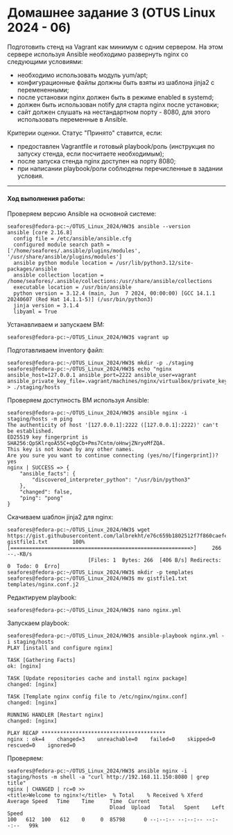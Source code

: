 # Домашнее задание 3 (OTUS Linux 2024 - 06)

Подготовить стенд на Vagrant как минимум с одним сервером. На этом сервере используя Ansible необходимо развернуть nginx со следующими условиями:
- необходимо использовать модуль yum/apt;
- конфигурационные файлы должны быть взяты из шаблона jinja2 с перемененными;
- после установки nginx должен быть в режиме enabled в systemd;
- должен быть использован notify для старта nginx после установки;
- сайт должен слушать на нестандартном порту - 8080, для этого использовать переменные в Ansible.

Критерии оценки. Статус "Принято" ставится, если:
- предоставлен Vagrantfile и готовый playbook/роль (инструкция по запуску стенда, если посчитаете необходимым);
- после запуска стенда nginx доступен на порту 8080;
- при написании playbook/роли соблюдены перечисленные в задании условия.

------

#### Ход выполнения работы:

Проверяем версию Ansible на основной системе:
```
seafores@fedora-pc:~/OTUS_Linux_2024/HW3$ ansible --version
ansible [core 2.16.8]
  config file = /etc/ansible/ansible.cfg
  configured module search path = ['/home/seafores/.ansible/plugins/modules', '/usr/share/ansible/plugins/modules']
  ansible python module location = /usr/lib/python3.12/site-packages/ansible
  ansible collection location = /home/seafores/.ansible/collections:/usr/share/ansible/collections
  executable location = /usr/bin/ansible
  python version = 3.12.4 (main, Jun  7 2024, 00:00:00) [GCC 14.1.1 20240607 (Red Hat 14.1.1-5)] (/usr/bin/python3)
  jinja version = 3.1.4
  libyaml = True
```

Устанавливаем и запускаем ВМ:
```
seafores@fedora-pc:~/OTUS_Linux_2024/HW3$ vagrant up
```

Подготавливаем inventory файл:
```
seafores@fedora-pc:~/OTUS_Linux_2024/HW3$ mkdir -p ./staging
seafores@fedora-pc:~/OTUS_Linux_2024/HW3$ echo "nginx ansible_host=127.0.0.1 ansible_port=2222 ansible_user=vagrant ansible_private_key_file=.vagrant/machines/nginx/virtualbox/private_key" > ./staging/hosts
```

Проверяем доступность ВМ используя Ansible:
```
seafores@fedora-pc:~/OTUS_Linux_2024/HW3$ ansible nginx -i staging/hosts -m ping
The authenticity of host '[127.0.0.1]:2222 ([127.0.0.1]:2222)' can't be established.
ED25519 key fingerprint is SHA256:QpSKlrqoA55C+qOgCb+Pms7Cntm/oHnwjZNryoMfZQA.
This key is not known by any other names.
Are you sure you want to continue connecting (yes/no/[fingerprint])? yes
nginx | SUCCESS => {
    "ansible_facts": {
        "discovered_interpreter_python": "/usr/bin/python3"
    },
    "changed": false,
    "ping": "pong"
}
```

Скачиваем шаблон jinja2 для nginx:
```
seafores@fedora-pc:~/OTUS_Linux_2024/HW3$ wget https://gist.githubusercontent.com/lalbrekht/e76c659b1802512f7f860caefe738771/raw/f1dab76c1568db0ebc1e15f5aa9ff4ff651512ad/gistfile1.txt
gistfile1.txt        100% [==========================================================>]     266     --.-KB/s
                          [Files: 1  Bytes: 266  [406 B/s] Redirects: 0  Todo: 0  Erro]
seafores@fedora-pc:~/OTUS_Linux_2024/HW3$ mkdir -p templates
seafores@fedora-pc:~/OTUS_Linux_2024/HW3$ mv gistfile1.txt templates/nginx.conf.j2
```

Редактируем playbook:
```
seafores@fedora-pc:~/OTUS_Linux_2024/HW3$ nano nginx.yml
```

Запускаем playbook:
```
seafores@fedora-pc:~/OTUS_Linux_2024/HW3$ ansible-playbook nginx.yml -i staging/hosts
PLAY [install and configure nginx]

TASK [Gathering Facts]
ok: [nginx]

TASK [Update repositories cache and install nginx package]
changed: [nginx]

TASK [Template nginx config file to /etc/nginx/nginx.conf]
changed: [nginx]

RUNNING HANDLER [Restart nginx]
changed: [nginx]

PLAY RECAP ****************************************
nginx : ok=4    changed=3    unreachable=0    failed=0    skipped=0    rescued=0    ignored=0
```

Проверяем:
```
seafores@fedora-pc:~/OTUS_Linux_2024/HW3$ ansible nginx -i staging/hosts -m shell -a "curl http://192.168.11.150:8080 | grep title"
nginx | CHANGED | rc=0 >>
<title>Welcome to nginx!</title>  % Total    % Received % Xferd  Average Speed   Time    Time     Time  Current
                                 Dload  Upload   Total   Spent    Left  Speed
100   612  100   612    0     0  85798      0 --:--:-- --:--:-- --:--:--   99k
```
